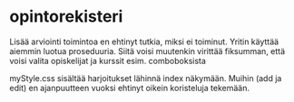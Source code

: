 # opintorekisteri
Lisää arviointi toimintoa en ehtinyt tutkia, miksi ei toiminut. Yritin käyttää aiemmin luotua proseduuria. Siitä voisi muutenkin virittää fiksumman,
että voisi valita opiskelijat ja kurssit esim. comboboksista

myStyle.css sisältää harjoitukset lähinnä index näkymään. Muihin (add ja edit) en ajanpuutteen vuoksi ehtinyt oikein koristeluja tekemään.
